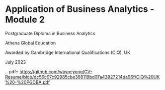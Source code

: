 # Application of Business Analytics - Module 2
Postgraduate Diploma in Business Analytics

Athena Global Education

Awarded by Cambridge International Qualifications (CIQ), UK 

July 2023

.. pdf:: https://github.com/wayneyong/CV-Resume/blob/dc56c97c92985cbe398119bd07a43927214da96f/CIQ%20UK%20-%20PGDBA.pdf
